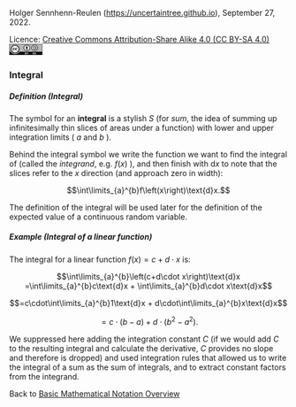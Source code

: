 Holger Sennhenn-Reulen (https://uncertaintree.github.io), September 27, 2022. 

Licence: [Creative Commons Attribution-Share Alike 4.0 (CC BY-SA 4.0)   <img src="https://github.com/uncertaintree/uncertaintree.github.io/blob/master/oer/cc_by_sa.png" width="60" height="20">](https://creativecommons.org/licenses/by-sa/4.0/)

### Integral

##### Definition (Integral)

The symbol for an **integral** is a stylish *S* (for *sum*, the idea of summing up infinitesimally thin slices of areas under a function) with lower and upper integration limits ( $a$ and $b$ ). 

Behind the integral symbol we write the function we want to find the integral of (called the *integrand*, e.g. $f\left(x\right)$ ), and then finish with $\text{d}x$ to note that the slices refer to the $x$ direction (and approach zero in width):

$$\int\limits_{a}^{b}f\left(x\right)\text{d}x.$$

The definition of the integral will be used later for the definition of the expected value of a continuous random variable.

##### Example (Integral of a linear function)

The integral for a linear function $f\left(x\right)=c+d\cdot x$ is:

$$\int\limits_{a}^{b}\left(c+d\cdot x\right)\text{d}x
=\int\limits_{a}^{b}c\text{d}x + \int\limits_{a}^{b}d\cdot x\text{d}x$$

$$=c\cdot\int\limits_{a}^{b}1\text{d}x + d\cdot\int\limits_{a}^{b}x\text{d}x$$

$$=c\cdot\left(b-a\right) + d\cdot\left(b^2-a^2\right).$$

We suppressed here adding the integration constant $C$ (if we would add $C$ to the resulting integral and calculate the derivative, $C$ provides no slope and therefore is dropped) and used integration rules that allowed us to write the integral of a sum as the sum of integrals, and to extract constant factors from the integrand.

Back to [Basic Mathematical Notation Overview](https://github.com/uncertaintree/uncertaintree.github.io/blob/master/oer/basic_mathematical_notation/00_index.md)
